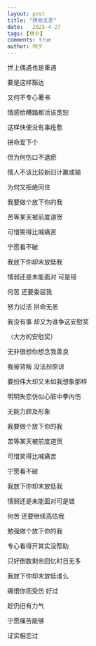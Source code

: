 ```yaml
---
layout: post
title: "拼命无恙"
date:   2025-4-27
tags: [林夕]
comments: true
author: 林夕
---
```


世上偶遇也是重遇

要是这样豁达

又何不专心著书

情感给糟蹋都活该宽恕

这样快便没有事痊愈

拼命爱下个

但为何伤口不退瘀

情人不该比较新旧计赢或输

为何又拒绝同住

我要做个放下你的我

苦等某天被前度道贺

可惜笑得比喊痛苦

宁愿看不破

我放下你却未放低我

懦弱还是未能面对 可是错

何苦 还要委屈我

努力过活 拼命无恙

我没有事 却又为谁争这安慰奖

（大方的安慰奖）

无非很想你想念我善良

我被背叛 没法扮原谅

要扮伟大却又未如我想象那样

明明失恋仿似心脏中拳内伤

无能力顾及形象

我要做个放下你的我

苦等某天被前度道贺

可惜笑得比喊痛苦

宁愿看不破

我放下你却未放低我

懦弱还是未能面对可是错

何苦 还要继续高估我

勉强做个放下你的我

专心看得开其实没帮助

只好倒数剩余回忆时日无多

我放下你却未放低谁么

痛恨你而受伤 好过

趁仍旧有力气

宁愿痛苦能够

证实相恋过
